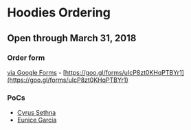 # Hoodies Ordering
## Open through March 31, 2018

### Order form
[via Google Forms](https://goo.gl/forms/uIcP8zt0KHqPTBYr1) - [https://goo.gl/forms/uIcP8zt0KHqPTBYr1](https://goo.gl/forms/uIcP8zt0KHqPTBYr1)

### PoCs
- [Cyrus Sethna](mailto:csethna@gmail.com)
- [Eunice Garcia](mailto:garciaeunice43@gmail.com)
